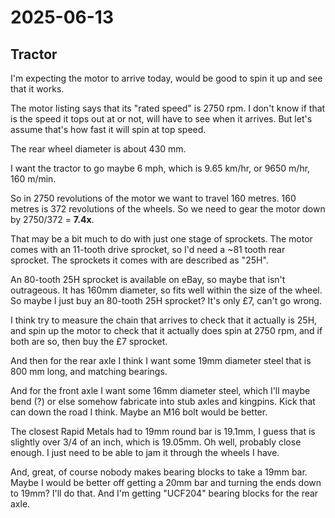 # 2025-06-13

## Tractor

I'm expecting the motor to arrive today, would be good to spin it up
and see that it works.

The motor listing says that its "rated speed" is 2750 rpm. I don't know if
that is the speed it tops out at or not, will have to see when it arrives. But
let's assume that's how fast it will spin at top speed.

The rear wheel diameter is about 430 mm.

I want the tractor to go maybe 6 mph, which is 9.65 km/hr, or
9650 m/hr, 160 m/min.

So in 2750 revolutions of the motor we want to travel 160 metres.
160 metres is 372 revolutions of the wheels. So we need to gear the
motor down by 2750/372 = **7.4x**.

That may be a bit much to do with just one stage of sprockets. The motor
comes with an 11-tooth drive sprocket, so I'd need a ~81 tooth rear sprocket.
The sprockets it comes with are described as "25H".

An 80-tooth 25H sprocket is available on eBay, so maybe that isn't outrageous.
It has 160mm diameter, so fits well within the size of the wheel. So maybe I
just buy an 80-tooth 25H sprocket? It's only £7, can't go wrong.

I think try to measure the chain that arrives to check that it actually is
25H, and spin up the motor to check that it actually does spin at 2750 rpm,
and if both are so, then buy the £7 sprocket.

And then for the rear axle I think I want some 19mm diameter steel that is
800 mm long, and matching bearings.

And for the front axle I want some 16mm diameter steel, which I'll maybe
bend (?) or else somehow fabricate into stub axles and kingpins. Kick that can
down the road I think. Maybe an M16 bolt would be better.

The closest Rapid Metals had to 19mm round bar is 19.1mm, I guess that is
slightly over 3/4 of an inch, which is 19.05mm. Oh well, probably close enough.
I just need to be able to jam it through the wheels I have.

And, great, of course nobody makes bearing blocks to take a 19mm bar. Maybe
I would be better off getting a 20mm bar and turning the ends down to 19mm? I'll
do that. And I'm getting "UCF204" bearing blocks for the rear axle.
